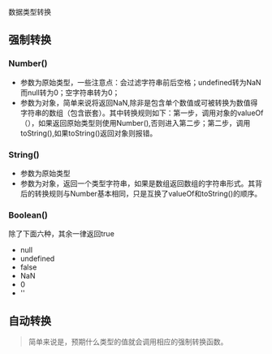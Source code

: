 数据类型转换

## 强制转换

### Number()
* 参数为原始类型，一些注意点：会过滤字符串前后空格；undefined转为NaN而null转为0；空字符串转为0；
* 参数为对象，简单来说将返回NaN,除非是包含单个数值或可被转换为数值得字符串的数组（包含嵌套）。其中转换规则如下：第一步，调用对象的valueOf（），如果返回原始类型则使用Number(),否则进入第二步；第二步，调用toString(),如果toString()返回对象则报错。

### String()
* 参数为原始类型
* 参数为对象，返回一个类型字符串，如果是数组返回数组的字符串形式。其背后的转换规则与Number基本相同，只是互换了valueOf和toString()的顺序。  

### Boolean()
除了下面六种，其余一律返回true
* null
* undefined
* false
* NaN
* 0
* ''

## 自动转换 
> 简单来说是，预期什么类型的值就会调用相应的强制转换函数。